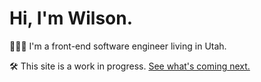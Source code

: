 # Hi, I'm Wilson.

🧑🏻‍💻 I'm a front-end software engineer living in Utah.

🛠 This site is a work in progress. [See what's coming next.](https://github.com/wilsonparson/wilsonparson.com/issues)
